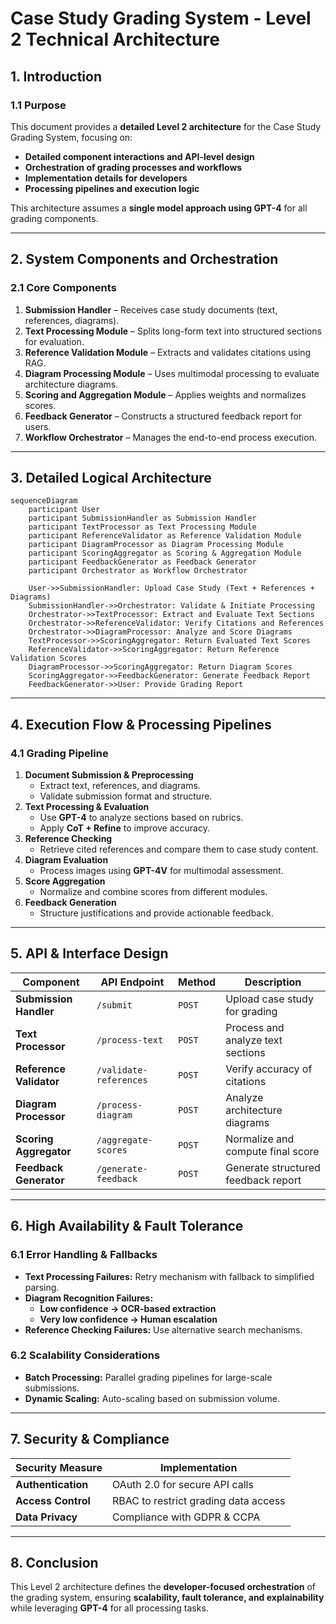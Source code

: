 # Case Study Grading System - Level 2 Technical Architecture

## **1. Introduction**
### **1.1 Purpose**
This document provides a **detailed Level 2 architecture** for the Case Study Grading System, focusing on:
- **Detailed component interactions and API-level design**
- **Orchestration of grading processes and workflows**
- **Implementation details for developers**
- **Processing pipelines and execution logic**

This architecture assumes a **single model approach using GPT-4** for all grading components.

---

## **2. System Components and Orchestration**
### **2.1 Core Components**
1. **Submission Handler** – Receives case study documents (text, references, diagrams).
2. **Text Processing Module** – Splits long-form text into structured sections for evaluation.
3. **Reference Validation Module** – Extracts and validates citations using RAG.
4. **Diagram Processing Module** – Uses multimodal processing to evaluate architecture diagrams.
5. **Scoring and Aggregation Module** – Applies weights and normalizes scores.
6. **Feedback Generator** – Constructs a structured feedback report for users.
7. **Workflow Orchestrator** – Manages the end-to-end process execution.

---

## **3. Detailed Logical Architecture**

```mermaid
sequenceDiagram
    participant User
    participant SubmissionHandler as Submission Handler
    participant TextProcessor as Text Processing Module
    participant ReferenceValidator as Reference Validation Module
    participant DiagramProcessor as Diagram Processing Module
    participant ScoringAggregator as Scoring & Aggregation Module
    participant FeedbackGenerator as Feedback Generator
    participant Orchestrator as Workflow Orchestrator

    User->>SubmissionHandler: Upload Case Study (Text + References + Diagrams)
    SubmissionHandler->>Orchestrator: Validate & Initiate Processing
    Orchestrator->>TextProcessor: Extract and Evaluate Text Sections
    Orchestrator->>ReferenceValidator: Verify Citations and References
    Orchestrator->>DiagramProcessor: Analyze and Score Diagrams
    TextProcessor->>ScoringAggregator: Return Evaluated Text Scores
    ReferenceValidator->>ScoringAggregator: Return Reference Validation Scores
    DiagramProcessor->>ScoringAggregator: Return Diagram Scores
    ScoringAggregator->>FeedbackGenerator: Generate Feedback Report
    FeedbackGenerator->>User: Provide Grading Report
```

---

## **4. Execution Flow & Processing Pipelines**

### **4.1 Grading Pipeline**
1. **Document Submission & Preprocessing**
   - Extract text, references, and diagrams.
   - Validate submission format and structure.
2. **Text Processing & Evaluation**
   - Use **GPT-4** to analyze sections based on rubrics.
   - Apply **CoT + Refine** to improve accuracy.
3. **Reference Checking**
   - Retrieve cited references and compare them to case study content.
4. **Diagram Evaluation**
   - Process images using **GPT-4V** for multimodal assessment.
5. **Score Aggregation**
   - Normalize and combine scores from different modules.
6. **Feedback Generation**
   - Structure justifications and provide actionable feedback.

---

## **5. API & Interface Design**
| **Component** | **API Endpoint** | **Method** | **Description** |
|--------------|----------------|------------|----------------|
| **Submission Handler** | `/submit` | `POST` | Upload case study for grading |
| **Text Processor** | `/process-text` | `POST` | Process and analyze text sections |
| **Reference Validator** | `/validate-references` | `POST` | Verify accuracy of citations |
| **Diagram Processor** | `/process-diagram` | `POST` | Analyze architecture diagrams |
| **Scoring Aggregator** | `/aggregate-scores` | `POST` | Normalize and compute final score |
| **Feedback Generator** | `/generate-feedback` | `POST` | Generate structured feedback report |

---

## **6. High Availability & Fault Tolerance**
### **6.1 Error Handling & Fallbacks**
- **Text Processing Failures:** Retry mechanism with fallback to simplified parsing.
- **Diagram Recognition Failures:**
  - **Low confidence → OCR-based extraction**
  - **Very low confidence → Human escalation**
- **Reference Checking Failures:** Use alternative search mechanisms.

### **6.2 Scalability Considerations**
- **Batch Processing:** Parallel grading pipelines for large-scale submissions.
- **Dynamic Scaling:** Auto-scaling based on submission volume.

---

## **7. Security & Compliance**
| **Security Measure** | **Implementation** |
|---------------------|------------------|
| **Authentication** | OAuth 2.0 for secure API calls |
| **Access Control** | RBAC to restrict grading data access |
| **Data Privacy** | Compliance with GDPR & CCPA |

---

## **8. Conclusion**
This Level 2 architecture defines the **developer-focused orchestration** of the grading system, ensuring **scalability, fault tolerance, and explainability** while leveraging **GPT-4** for all processing tasks.

